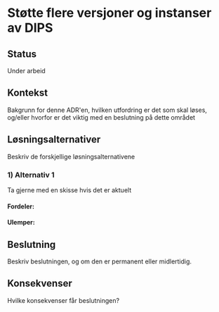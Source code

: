 # Støtte flere versjoner og instanser av DIPS 

## Status

Under arbeid 

## Kontekst

Bakgrunn for denne ADR'en, hvilken utfordring er det som skal løses, og/eller hvorfor er det viktig med en beslutning på dette området

## Løsningsalternativer

Beskriv de forskjellige løsningsalternativene

### 1) Alternativ 1

Ta gjerne med en skisse hvis det er aktuelt

#### Fordeler:

#### Ulemper:

## Beslutning

Beskriv beslutningen, og om den er permanent eller midlertidig.

## Konsekvenser

Hvilke konsekvenser får beslutningen?
